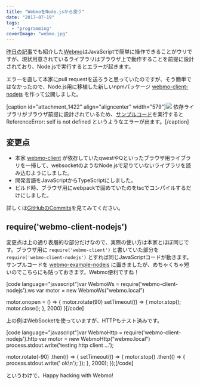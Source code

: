 ```yaml
---
title: "WebmoをNode.jsから使う"
date: "2017-07-19"
tags: 
  - "programming"
coverImage: "webmo.jpg"
---
```


[昨日の記事](https://junkato.jp/ja/blog/2017/07/19/webmo/)でも紹介した[Webmo](http://webmo.io/)はJavaScriptで簡単に操作できることがウリですが、現状用意されているライブラリはブラウザ上で動作することを前提に設計されており、Node.jsで実行するとエラーが起きます。

エラーを直して本家にpull requestを送ろうと思っていたのですが、そう簡単ではなかったので、Node.js用に移植した新しいnpmパッケージ [webmo-client-nodejs](https://www.npmjs.com/package/webmo-client-nodejs) を作って公開しました。

\[caption id="attachment\_1422" align="aligncenter" width="579"\][![](/images/webmo-client-error.png)](https://junkato.jp/ja/blog/wp-content/uploads/2017/07/webmo-client-error.png) 依存ライブラリがブラウザ前提に設計されているため、[サンプルコード](https://github.com/arcatdmz/webmo-example-nodejs/blob/master/index.orig.js)を実行すると  
ReferenceError: self is not defined というようなエラーが出ます。\[/caption\]

## 変更点

- 本家 [webmo-client](https://github.com/cidreixd/webmo-library-javascript) が依存していたqwestやQといったブラウザ用ライブラリを一掃して、websocketのようなNode.jsで足りていないライブラリを読み込むようにしました。
- 開発言語をJavaScriptからTypeScriptにしました。
- ビルド時、ブラウザ用にwebpackで固めていたのをtscでコンパイルするだけにしました。

詳しくは[GitHubのCommits](https://github.com/arcatdmz/webmo-library-nodejs/commits/master)を見てみてください。

## require('webmo-client-nodejs')

変更点は上の通り表層的な部分だけなので、実際の使い方は本家とほぼ同じです。ブラウザ用に `require('webmo-client')` と書いていた部分を `require('webmo-client-nodejs')` とすれば同じJavaScriptコードが動きます。サンプルコードを [webmo-example-nodejs](https://github.com/arcatdmz/webmo-example-nodejs) に置きましたが、めちゃくちゃ短いのでこちらにも貼っておきます。Webmo便利ですね！

\[code language="javascript"\]var WebmoWs = require('webmo-client-nodejs').ws var motor = new WebmoWs("webmo.local")

motor.onopen = () => { motor.rotate(90) setTimeout(() => { motor.stop(); motor.close(); }, 2000) }\[/code\]

上の例はWebSocketを使っていますが、HTTPもテスト済みです。

\[code language="javascript"\]var WebmoHttp = require('webmo-client-nodejs').http var motor = new WebmoHttp("webmo.local") process.stdout.write('testing http client ...');

motor.rotate(-90) .then(() => { setTimeout(() => { motor.stop() .then(() => { process.stdout.write(' ok\\n'); }); }, 2000); });\[/code\]

というわけで、Happy hacking with Webmo!
